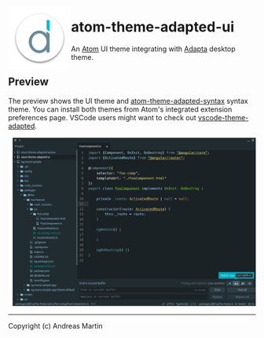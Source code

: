 <img src="https://github.com/about-code/atom-theme-adapted-ui/blob/master/images/logo.png" alt="Logo" align="left"/></div>


# atom-theme-adapted-ui

An [Atom](https://atom.io) UI theme integrating with [Adapta](https://github.com/adapta-project) desktop theme.


## Preview

The preview shows the UI theme and [atom-theme-adapted-syntax](https://github.com/about-code/atom-theme-adapted-syntax) syntax theme.
You can install both themes from Atom's integrated extension preferences page. VSCode users might want to check out [vscode-theme-adapted](https://github.com/about-code/vscode-theme-adapted).


![Preview](https://github.com/about-code/atom-theme-adapted-ui/blob/master/images/preview.png)

----

Copyright (c) Andreas Martin
